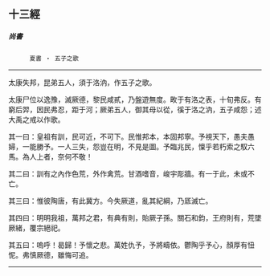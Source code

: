

## 十三經

##### 尚書
　　　`夏書 ‧ 五子之歌`

* * *

太康失邦，昆弟五人，須于洛汭，作五子之歌。

太康尸位以逸豫，滅厥德，黎民咸貳，乃盤遊無度。畋于有洛之表，十旬弗反。有窮后羿，因民弗忍，距于河；厥弟五人，御其母以從，徯于洛之汭，五子咸怨；述大禹之戒以作歌。　

其一曰：皇祖有訓，民可近，不可下。民惟邦本，本固邦寧。予視天下，愚夫愚婦，一能勝予。一人三失，怨豈在明，不見是圖。予臨兆民，懍乎若朽索之馭六馬。為人上者，奈何不敬！

其二曰：訓有之內作色荒，外作禽荒。甘酒嗜音，峻宇彫牆。有一于此，未或不亡。

其三曰：惟彼陶唐，有此冀方。今失厥道，亂其紀綱，乃厎滅亡。

其四曰：明明我祖，萬邦之君，有典有則，貽厥子孫。關石和鈞，王府則有，荒墜厥緒，覆宗絕祀。

其五曰：嗚呼！曷歸！予懷之悲。萬姓仇予，予將疇依。鬱陶乎予心，顏厚有忸怩。弗慎厥德，雖悔可追。

* * *

